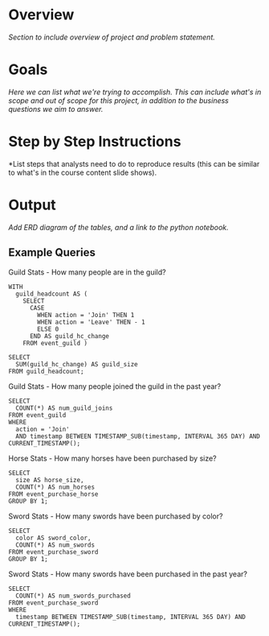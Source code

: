 # Overview 
*Section to include overview of project and problem statement.*

# Goals 
*Here we can list what we're trying to accomplish. This can include what's in scope and out of scope for this project, in addition to the business questions we aim to answer.*

# Step by Step Instructions 
*List steps that analysts need to do to reproduce results (this can be similar to what's in the course content slide shows). 

# Output
*Add ERD diagram of the tables, and a link to the python notebook.* 

## Example Queries 

Guild Stats - How many people are in the guild? 
```{sql}
WITH
  guild_headcount AS (
    SELECT
      CASE
        WHEN action = 'Join' THEN 1
        WHEN action = 'Leave' THEN - 1
        ELSE 0
      END AS guild_hc_change
    FROM event_guild )
    
SELECT
  SUM(guild_hc_change) AS guild_size
FROM guild_headcount; 
```

Guild Stats - How many people joined the guild in the past year? 
```{sql}
SELECT
  COUNT(*) AS num_guild_joins
FROM event_guild
WHERE
  action = 'Join'
  AND timestamp BETWEEN TIMESTAMP_SUB(timestamp, INTERVAL 365 DAY) AND CURRENT_TIMESTAMP();
```

Horse Stats - How many horses have been purchased by size? 
```{sql}
SELECT
  size AS horse_size,
  COUNT(*) AS num_horses
FROM event_purchase_horse
GROUP BY 1;
```

Sword Stats - How many swords have been purchased by color? 
```{sql}
SELECT
  color AS sword_color,
  COUNT(*) AS num_swords
FROM event_purchase_sword
GROUP BY 1;
```

Sword Stats - How many swords have been purchased in the past year? 
```{sql}
SELECT
  COUNT(*) AS num_swords_purchased
FROM event_purchase_sword
WHERE
  timestamp BETWEEN TIMESTAMP_SUB(timestamp, INTERVAL 365 DAY) AND CURRENT_TIMESTAMP();
```
